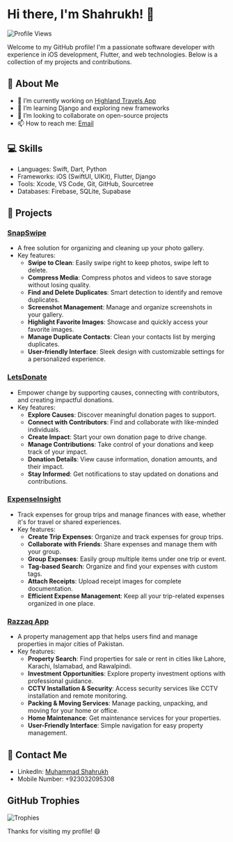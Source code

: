 # Hi there, I'm Shahrukh! 👋
![Profile Views](https://komarev.com/ghpvc/?username=sharukmsd&color=blue)

Welcome to my GitHub profile! I'm a passionate software developer with experience in iOS development, Flutter, and web technologies. Below is a collection of my projects and contributions.

## 🚀 About Me

- 🔭 I’m currently working on [Highland Travels App](https://github.com/sharukmsd/HighlandTravelsApp)
- 🌱 I’m learning Django and exploring new frameworks
- 👯 I’m looking to collaborate on open-source projects
- 📫 How to reach me: [Email](mailto:sharuk.msd6@gmail.com)

## 💻 Skills

- Languages: Swift, Dart, Python
- Frameworks: iOS (SwiftUI, UIKit), Flutter, Django
- Tools: Xcode, VS Code, Git, GitHub, Sourcetree
- Databases: Firebase, SQLite, Supabase

## 📂 Projects

### [SnapSwipe](https://apps.apple.com/us/app/snapswipe-photos-cleaner/id6505127485)
- A free solution for organizing and cleaning up your photo gallery.
- Key features:
  - **Swipe to Clean**: Easily swipe right to keep photos, swipe left to delete.
  - **Compress Media**: Compress photos and videos to save storage without losing quality.
  - **Find and Delete Duplicates**: Smart detection to identify and remove duplicates.
  - **Screenshot Management**: Manage and organize screenshots in your gallery.
  - **Highlight Favorite Images**: Showcase and quickly access your favorite images.
  - **Manage Duplicate Contacts**: Clean your contacts list by merging duplicates.
  - **User-friendly Interface**: Sleek design with customizable settings for a personalized experience.

### [LetsDonate](https://play.google.com/store/apps/details?id=com.samaritantechnologies.LetsDonate&hl=en_US)
- Empower change by supporting causes, connecting with contributors, and creating impactful donations.
- Key features:
  - **Explore Causes**: Discover meaningful donation pages to support.
  - **Connect with Contributors**: Find and collaborate with like-minded individuals.
  - **Create Impact**: Start your own donation page to drive change.
  - **Manage Contributions**: Take control of your donations and keep track of your impact.
  - **Donation Details**: View cause information, donation amounts, and their impact.
  - **Stay Informed**: Get notifications to stay updated on donations and contributions.

### [ExpenseInsight](https://apps.apple.com/us/app/expenseinsight/id6468879331)
- Track expenses for group trips and manage finances with ease, whether it's for travel or shared experiences.
- Key features:
  - **Create Trip Expenses**: Organize and track expenses for group trips.
  - **Collaborate with Friends**: Share expenses and manage them with your group.
  - **Group Expenses**: Easily group multiple items under one trip or event.
  - **Tag-based Search**: Organize and find your expenses with custom tags.
  - **Attach Receipts**: Upload receipt images for complete documentation.
  - **Efficient Expense Management**: Keep all your trip-related expenses organized in one place.

### [Razzaq App](https://apps.apple.com/pk/app/razzaq-property-management/id1616190613)
- A property management app that helps users find and manage properties in major cities of Pakistan.
- Key features:
  - **Property Search**: Find properties for sale or rent in cities like Lahore, Karachi, Islamabad, and Rawalpindi.
  - **Investment Opportunities**: Explore property investment options with professional guidance.
  - **CCTV Installation & Security**: Access security services like CCTV installation and remote monitoring.
  - **Packing & Moving Services**: Manage packing, unpacking, and moving for your home or office.
  - **Home Maintenance**: Get maintenance services for your properties.
  - **User-Friendly Interface**: Simple navigation for easy property management.

## 📢 Contact Me

- LinkedIn: [Muhammad Shahrukh](https://www.linkedin.com/in/sharukmsd/)
- Mobile Number: +923032095308

## GitHub Trophies

![Trophies](https://github-profile-trophy.vercel.app/?username=sharukmsd&theme=radical&margin-w=15&margin-h=15)

Thanks for visiting my profile! 😄
